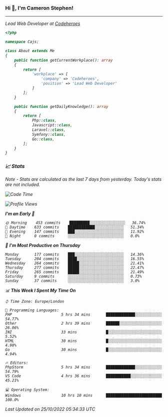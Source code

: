 ### Hi 👋, I'm Cameron Stephen!
<hr>
<p><em>Lead Web Developer at <a href="https://codeheroes.co.uk">Codeheroes</a></p>


```php
<?php

namespace Cajs;

class About extends Me
{
    public function getCurrentWorkplace(): array
    {
        return [
            'workplace' => [
                'company' => 'Codeheroes',
                'position' => 'Lead Web Developer'
            ]
        ];
    }

    public function getDailyKnowledge(): array
    {
        return [
            Php::class,
            Javascript::class,
            Laravel::class,
            Symfony::class,
            Go::class,
        ];
    }
}
```

### 📈 Stats
<p><em>Note - Stats are calculated as the last 7 days from yesterday. Today's stats are not included.</em></p>


<!--START_SECTION:waka-->
![Code Time](http://img.shields.io/badge/Code%20Time-3%2C176%20hrs%2032%20mins-blue)

![Profile Views](http://img.shields.io/badge/Profile%20Views-0-blue)

**I'm an Early 🐤** 

```text
🌞 Morning    453 commits    █████████░░░░░░░░░░░░░░░░   36.74% 
🌆 Daytime    633 commits    ████████████░░░░░░░░░░░░░   51.34% 
🌃 Evening    147 commits    ███░░░░░░░░░░░░░░░░░░░░░░   11.92% 
🌙 Night      0 commits      ░░░░░░░░░░░░░░░░░░░░░░░░░   0.0%

```
📅 **I'm Most Productive on Thursday** 

```text
Monday       177 commits    ███░░░░░░░░░░░░░░░░░░░░░░   14.36% 
Tuesday      204 commits    ████░░░░░░░░░░░░░░░░░░░░░   16.55% 
Wednesday    264 commits    █████░░░░░░░░░░░░░░░░░░░░   21.41% 
Thursday     277 commits    █████░░░░░░░░░░░░░░░░░░░░   22.47% 
Friday       265 commits    █████░░░░░░░░░░░░░░░░░░░░   21.49% 
Saturday     9 commits      ░░░░░░░░░░░░░░░░░░░░░░░░░   0.73% 
Sunday       37 commits     ░░░░░░░░░░░░░░░░░░░░░░░░░   3.0%

```


📊 **This Week I Spent My Time On** 

```text
⌚︎ Time Zone: Europe/London

💬 Programming Languages: 
PHP                      5 hrs 34 mins       █████████████░░░░░░░░░░░░   54.77% 
Other                    2 hrs 39 mins       ██████░░░░░░░░░░░░░░░░░░░   26.06% 
INI                      33 mins             █░░░░░░░░░░░░░░░░░░░░░░░░   5.52% 
HTML                     30 mins             █░░░░░░░░░░░░░░░░░░░░░░░░   4.98% 
Go                       30 mins             █░░░░░░░░░░░░░░░░░░░░░░░░   4.94%

🔥 Editors: 
PhpStorm                 5 hrs 34 mins       █████████████░░░░░░░░░░░░   54.79% 
VS Code                  4 hrs 36 mins       ███████████░░░░░░░░░░░░░░   45.21%

💻 Operating System: 
Windows                  10 hrs 10 mins      █████████████████████████   100.0%

```


 Last Updated on 25/10/2022 05:34:33 UTC
<!--END_SECTION:waka-->
